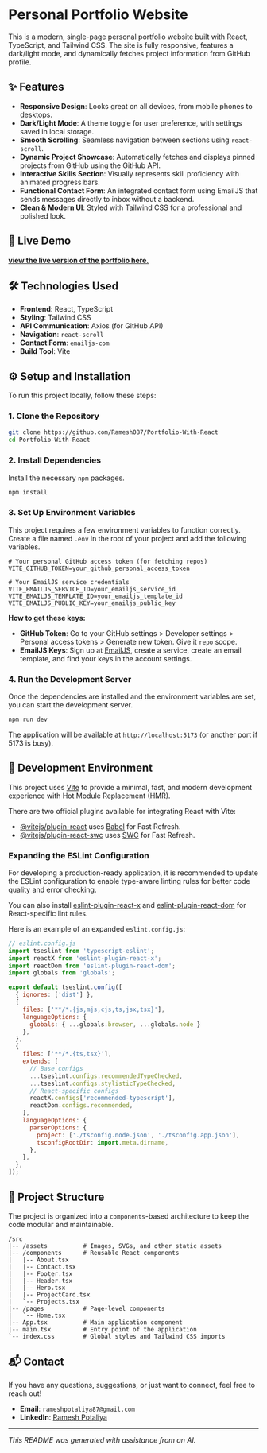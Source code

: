 # Personal Portfolio Website

This is a modern, single-page personal portfolio website built with React, TypeScript, and Tailwind CSS. The site is fully responsive, features a dark/light mode, and dynamically fetches project information from  GitHub profile.

## ✨ Features

-   **Responsive Design**: Looks great on all devices, from mobile phones to desktops.
-   **Dark/Light Mode**: A theme toggle for user preference, with settings saved in local storage.
-   **Smooth Scrolling**: Seamless navigation between sections using `react-scroll`.
-   **Dynamic Project Showcase**: Automatically fetches and displays pinned projects from GitHub using the GitHub API.
-   **Interactive Skills Section**: Visually represents skill proficiency with animated progress bars.
-   **Functional Contact Form**: An integrated contact form using EmailJS that sends messages directly to  inbox without a backend.
-   **Clean & Modern UI**: Styled with Tailwind CSS for a professional and polished look.

## 🚀 Live Demo

[**view the live version of the portfolio here.**](https://portf0lio8.netlify.app/)

## 🛠️ Technologies Used

-   **Frontend**: React, TypeScript
-   **Styling**: Tailwind CSS
-   **API Communication**: Axios (for GitHub API)
-   **Navigation**: `react-scroll`
-   **Contact Form**: `emailjs-com`
-   **Build Tool**: Vite

## ⚙️ Setup and Installation

To run this project locally, follow these steps:

### 1. Clone the Repository

```bash
git clone https://github.com/Ramesh087/Portfolio-With-React
cd Portfolio-With-React
```

### 2. Install Dependencies

Install the necessary `npm` packages.

```bash
npm install
```

### 3. Set Up Environment Variables

This project requires a few environment variables to function correctly. Create a file named `.env` in the root of your project and add the following variables.

```env
# Your personal GitHub access token (for fetching repos)
VITE_GITHUB_TOKEN=your_github_personal_access_token

# Your EmailJS service credentials
VITE_EMAILJS_SERVICE_ID=your_emailjs_service_id
VITE_EMAILJS_TEMPLATE_ID=your_emailjs_template_id
VITE_EMAILJS_PUBLIC_KEY=your_emailjs_public_key
```

**How to get these keys:**
* **GitHub Token**: Go to your GitHub settings > Developer settings > Personal access tokens > Generate new token. Give it `repo` scope.
* **EmailJS Keys**: Sign up at [EmailJS](https://www.emailjs.com/), create a service, create an email template, and find your keys in the account settings.

### 4. Run the Development Server

Once the dependencies are installed and the environment variables are set, you can start the development server.

```bash
npm run dev
```

The application will be available at `http://localhost:5173` (or another port if 5173 is busy).

## 📖 Development Environment

This project uses [Vite](https://vitejs.dev/) to provide a minimal, fast, and modern development experience with Hot Module Replacement (HMR).

There are two official plugins available for integrating React with Vite:

-   [@vitejs/plugin-react](https://github.com/vitejs/vite-plugin-react/blob/main/packages/plugin-react) uses [Babel](https://babeljs.io/) for Fast Refresh.
-   [@vitejs/plugin-react-swc](https://github.com/vitejs/vite-plugin-react/blob/main/packages/plugin-react-swc) uses [SWC](https://swc.rs/) for Fast Refresh.

### Expanding the ESLint Configuration

For developing a production-ready application, it is recommended to update the ESLint configuration to enable type-aware linting rules for better code quality and error checking.

You can also install [eslint-plugin-react-x](https://github.com/Rel1cx/eslint-react/tree/main/packages/plugins/eslint-plugin-react-x) and [eslint-plugin-react-dom](https://github.com/Rel1cx/eslint-react/tree/main/packages/plugins/eslint-plugin-react-dom) for React-specific lint rules.

Here is an example of an expanded `eslint.config.js`:

```javascript
// eslint.config.js
import tseslint from 'typescript-eslint';
import reactX from 'eslint-plugin-react-x';
import reactDom from 'eslint-plugin-react-dom';
import globals from 'globals';

export default tseslint.config([
  { ignores: ['dist'] },
  {
    files: ['**/*.{js,mjs,cjs,ts,jsx,tsx}'],
    languageOptions: {
      globals: { ...globals.browser, ...globals.node }
    },
  },
  {
    files: ['**/*.{ts,tsx}'],
    extends: [
      // Base configs
      ...tseslint.configs.recommendedTypeChecked,
      ...tseslint.configs.stylisticTypeChecked,
      // React-specific configs
      reactX.configs['recommended-typescript'],
      reactDom.configs.recommended,
    ],
    languageOptions: {
      parserOptions: {
        project: ['./tsconfig.node.json', './tsconfig.app.json'],
        tsconfigRootDir: import.meta.dirname,
      },
    },
  },
]);
```

## 📂 Project Structure

The project is organized into a `components`-based architecture to keep the code modular and maintainable.

```
/src
|-- /assets          # Images, SVGs, and other static assets
|-- /components      # Reusable React components
|   |-- About.tsx
|   |-- Contact.tsx
|   |-- Footer.tsx
|   |-- Header.tsx
|   |-- Hero.tsx
|   |-- ProjectCard.tsx
|   `-- Projects.tsx
|-- /pages           # Page-level components
|   `-- Home.tsx
|-- App.tsx          # Main application component
|-- main.tsx         # Entry point of the application
`-- index.css        # Global styles and Tailwind CSS imports
```

## 📬 Contact

If you have any questions, suggestions, or just want to connect, feel free to reach out!

-   **Email**: `rameshpotaliya87@gmail.com`
-   **LinkedIn**: [Ramesh Potaliya](https://www.linkedin.com/in/ramesh-potaliya-572166229)


---
*This README was generated with assistance from an AI.*
